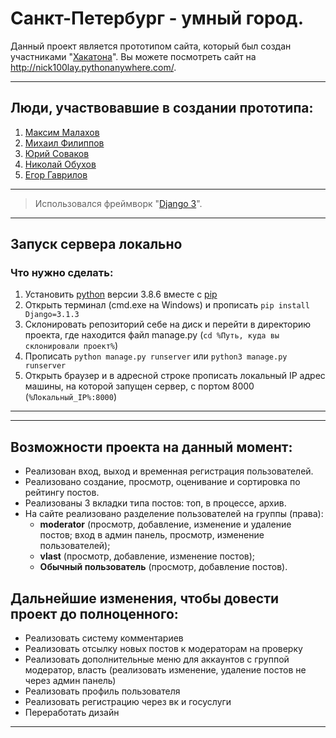 # Санкт-Петербург - умный город.
Данный проект является прототипом сайта, который был создан участниками "<a href="https://hacklife.fun/">Хакатона</a>".
Вы можете посмотреть сайт на http://nick100lay.pythonanywhere.com/.

***
## Люди, участвовавшие в создании прототипа:
1. <a href="https://github.com/mrgick/">Максим Малахов</a>
2. <a href="https://github.com/miha6g/">Михаил Филиппов</a>
3. <a href="https://github.com/tweek36/">Юрий Соваков</a>
4. <a href="https://github.com/nick100lay/">Николай Обухов</a>
5. <a href="https://vk.com/idgoner21/">Егор Гаврилов</a>
*** 

>Использовался фреймворк "<a href="https://www.djangoproject.com/">Django 3</a>".

***
## Запуск сервера локально
### Что нужно сделать:
1. Установить <a href="https://www.python.org/">python</a> версии 3.8.6 вместе с <a href="https://pypi.org/project/pip/">pip</a>
2. Открыть терминал (cmd.exe на Windows) и прописать `pip install Django=3.1.3` 
3. Склонировать репозиторий себе на диск и перейти в директорию проекта, где находится файл manage.py (`cd %Путь, куда вы склонировали проект%`)  
4. Прописать `python manage.py runserver` или `python3 manage.py runserver`
5. Открыть браузер и в адресной строке прописать локальный IP адрес машины, на которой запущен сервер, с портом 8000 (`%Локальный_IP%:8000`)
***

***
## Возможности проекта на данный момент:
* Реализован вход, выход и временная регистрация пользователей.
* Реализовано создание, просмотр, оценивание и сортировка по рейтингу постов.
* Реализованы 3 вкладки типа постов: топ, в процессе, архив.
* На сайте реализовано разделение пользователей на группы (права):
  * <b>moderator</b> (просмотр, добавление, изменение и удаление постов; вход в админ панель, просмотр, изменение пользователей);
  * <b>vlast</b> (просмотр, добавление, изменение постов); 
  * <b>Обычный пользователь</b> (просмотр, добавление постов).

## Дальнейшие изменения, чтобы довести проект до полноценного:
* Реализовать систему комментариев
* Реализовать отсылку новых постов к модераторам на проверку
* Реализовать дополнительные меню для аккаунтов с группой модератор, власть (реализовать изменение, удаление постов не через админ панель)
* Реализовать профиль пользователя
* Реализовать регистрацию через вк и госуслуги
* Переработать дизайн
***
